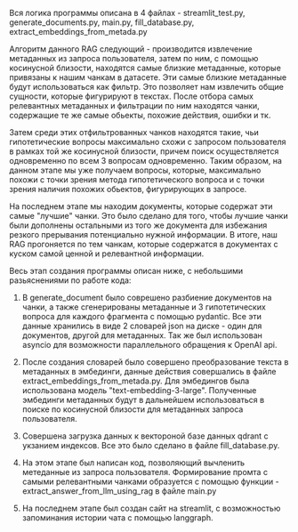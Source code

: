 Вся логика программы описана в 4 файлах - streamlit_test.py, generate_documents.py, main.py, fill_database.py, extract_embeddings_from_metada.py

Алгоритм данного RAG следующий - производится извлечение метаданных из запроса пользователя, затем по ним, с помощью косинусной близости, находятся самые близкие метаданные, которые привязаны к нашим чанкам в датасете. Эти самые близкие метаданные будут использоваться как фильтр. Это позволяет нам извлечить общие сущности, которые фигурируют в текстах. После отбора самых релевантных метаданных и фильтрации по ним находятся чанки, содержащие те же самые обьекты, похожие действия, ошибки и тк. 

Затем среди этих отфильтрованных чанков находятся такие, чьи гипотетические вопросы максимально схожи с запросом пользователя в рамках той же косинусной близости, причем поиск осуществляется одновременно по всем 3 вопросам одновременно.
Таким образом, на данном этапе мы уже получаем вопросы, которые, максимально похожи с точки зрения метода гипотетического вопроса и с точки зрения наличия похожих обьектов, фигурирующих в запросе.

На последнем этапе мы находим документы, которые содержат эти самые "лучшие" чанки. Это было сделано для того, чтобы лучшие чанки были дополнены остальными из того же документа для избежания резкого прерывания потенциально нужной информации. В итоге, наш RAG прогоняется по тем чанкам, которые содержатся в документах с куском самой ценной и релевантной информации.




Весь этап создания программы описан ниже, с небольшими разьяснениями по работе кода:

1) В generate_document было соврешено разбиение документов на чанки, а также сгенерированы метаданные и 3 гипотетических вопроса для каждого фрагмента с помощью pydantic. Все эти данные хранились в виде 2 словарей json на диске - один для документов, другой для метаданных.
Так же был использован asyncio для возможности параллельного обращения к OpenAI api.

2) После создания словарей было совершено преобразование текста в метаданных в эмбединги, данные действия совершались в файле extract_embeddings_from_metada.py. Для эмбедингов была использована модель "text-embedding-3-large". Полученные эмбединги метаданных будут в дальнейшем использоваться в поиске по косинусной близости для метаданных запроса пользователя. 

3) Совершена загрузка данных к вектороной базе данных qdrant с укзанием индексов. Все это было сделано в файле fill_database.py.

4) На этом этапе был написан код, позволяющий вычленить метеданные из запроса пользователя. Формирование промта с самыми релевантными чанками образуется с помощью функции - extract_answer_from_llm_using_rag в файле main.py

5) На последнем этапе был создан сайт на streamlit, с возможностью запоминания истории чата с помощью langgraph.





